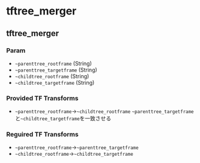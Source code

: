 # tftree_merger

## tftree_merger

### Param
- `~parenttree_rootframe` (String)
- `~parenttree_targetframe` (String)
- `~childtree_rootframe` (String)
- `~childtree_targetframe` (String)

### Provided TF Transforms
- `~parenttree_rootframe`->`~childtree_rootframe`
  `~parenttree_targetframe`と`~childtree_targetframe`を一致させる

### Reguired TF Transforms
- `~parenttree_rootframe`->`~parenttree_targetframe`
- `~childtree_rootframe`->`~childtree_targetframe`
